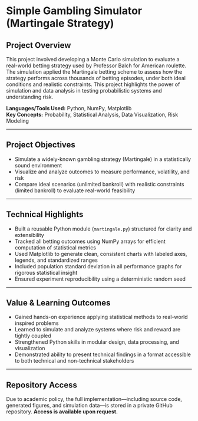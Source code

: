 # Simple Gambling Simulator (Martingale Strategy)

## Project Overview  
This project involved developing a Monte Carlo simulation to evaluate a real-world betting strategy used by Professor Balch for American roulette. The simulation applied the Martingale betting scheme to assess how the strategy performs across thousands of betting episodes, under both ideal conditions and realistic constraints. This project highlights the power of simulation and data analysis in testing probabilistic systems and understanding risk.

**Languages/Tools Used:** Python, NumPy, Matplotlib  
**Key Concepts:** Probability, Statistical Analysis, Data Visualization, Risk Modeling

---

## Project Objectives
- Simulate a widely-known gambling strategy (Martingale) in a statistically sound environment  
- Visualize and analyze outcomes to measure performance, volatility, and risk  
- Compare ideal scenarios (unlimited bankroll) with realistic constraints (limited bankroll) to evaluate real-world feasibility

---

## Technical Highlights
- Built a reusable Python module (`martingale.py`) structured for clarity and extensibility  
- Tracked all betting outcomes using NumPy arrays for efficient computation of statistical metrics  
- Used Matplotlib to generate clean, consistent charts with labeled axes, legends, and standardized ranges  
- Included population standard deviation in all performance graphs for rigorous statistical insight  
- Ensured experiment reproducibility using a deterministic random seed

---

## Value & Learning Outcomes
- Gained hands-on experience applying statistical methods to real-world inspired problems  
- Learned to simulate and analyze systems where risk and reward are tightly coupled  
- Strengthened Python skills in modular design, data processing, and visualization  
- Demonstrated ability to present technical findings in a format accessible to both technical and non-technical stakeholders

---

## Repository Access  
Due to academic policy, the full implementation—including source code, generated figures, and simulation data—is stored in a private GitHub repository. **Access is available upon request.**


